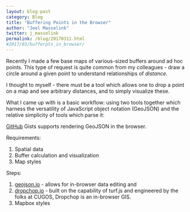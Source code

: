 ```yaml
---
layout: blog-post
category: Blog
title: "Buffering Points in the Browser"
author: "Joel Masselink"
twitter: j_masselink
permalink: /blog/20170311.html
#2017/03/bufferpts_in_browser/
---
```


Recently I made a few base maps of various-sized buffers around ad hoc points. This type of request is quite common from my colleagues - draw a circle around a given point to understand relationships of *distance*.

<!-- > How many microbreweries are within a 5 mile radius from my home?

> How many cell towers with 10-km coverage are needed to provide service to a rural county? -->

I thought to myself - there must be a tool which allows one to drop a point on a map and see arbitrary distances, and to simply visualize these.

What I came up with is a basic workflow: using two tools together which harness the versatility of JavaScript object notation (GeoJSON) and the relative simplicity of tools which parse it:

[GitHub](https://www.github.com) Gists supports rendering GeoJSON in the browser.

Requirements:
1. Spatial data
2. Buffer calculation and visualization
3. Map styles

Steps:
1. [geojson.io](geojson.io) - allows for in-browser data editing and
2. [dropchop.io](dropchop.io) - built on the capability of turf.js and engineered by the folks at CUGOS, Dropchop is an in-browser GIS.
3. Mapbox styles
